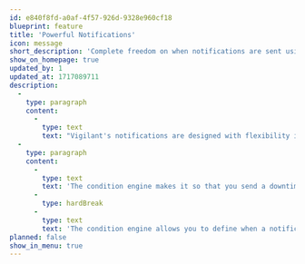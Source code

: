 ```yaml
---
id: e840f8fd-a0af-4f57-926d-9328e960cf18
blueprint: feature
title: 'Powerful Notifications'
icon: message
short_description: 'Complete freedom on when notifications are sent using a condition system'
show_on_homepage: true
updated_by: 1
updated_at: 1717089711
description:
  -
    type: paragraph
    content:
      -
        type: text
        text: "Vigilant's notifications are designed with flexibility in mind. You can add multiple notification channels and send any notification to all channel or a subselection of channels."
  -
    type: paragraph
    content:
      -
        type: text
        text: 'The condition engine makes it so that you send a downtime notification for site A on channel A and a downtime notification for site B to channel B. '
      -
        type: hardBreak
      -
        type: text
        text: 'The condition engine allows you to define when a notification should be sent, for example if number X changes by 20%.'
planned: false
show_in_menu: true
---
```

